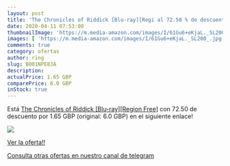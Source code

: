 ```yaml
---
layout: post
title: 'The Chronicles of Riddick [Blu-ray][Regi al 72.50 % de descuento'
date: 2020-04-11 07:53:08
thumbnailImage: 'https://m.media-amazon.com/images/I/61Gu6+eKjaL._SL200_.jpg'
images: [ 'https://m.media-amazon.com/images/I/61Gu6+eKjaL._SL200_.jpg' ]
comments: true
category: ofertas
author: ring
slug: B001NPE8JA
description:
actualPrice: 1.65 GBP
comparePrice: 6.0 GBP
inStock: true
---
```


Está [The Chronicles of Riddick [Blu-ray][Region Free]](https://www.amazon.com/dp/B001NPE8JA/?tag=redken08-20) con 72.50 de descuento por 1.65 GBP (original: 6.0 GBP) en el siguiente enlace!

[![](https://m.media-amazon.com/images/I/61Gu6+eKjaL._SL200_.jpg)](https://www.amazon.com/dp/B001NPE8JA/?tag=redken08-20)

[Ver la oferta!!](https://www.amazon.com/dp/B001NPE8JA/?tag=redken08-20)

[Consulta otras ofertas en nuestro canal de telegram](https://t.me/s/ofertas25)
